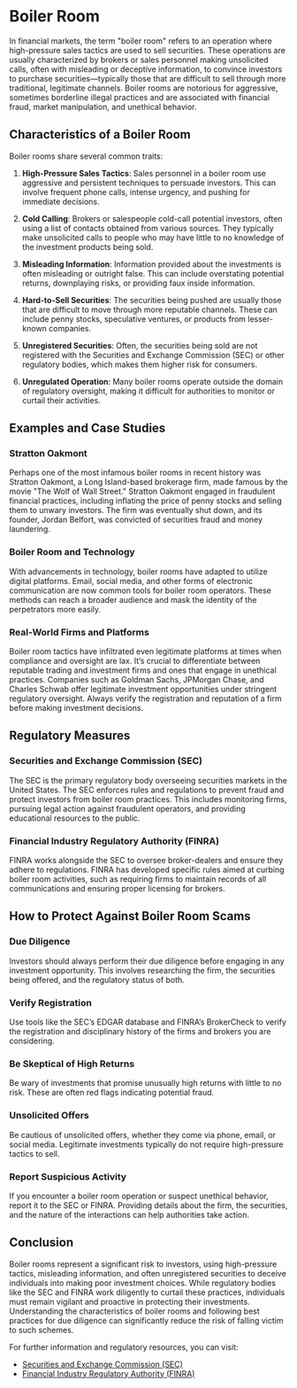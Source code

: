 # Boiler Room

In financial markets, the term "boiler room" refers to an operation where high-pressure sales tactics are used to sell securities. These operations are usually characterized by brokers or sales personnel making unsolicited calls, often with misleading or deceptive information, to convince investors to purchase securities—typically those that are difficult to sell through more traditional, legitimate channels. Boiler rooms are notorious for aggressive, sometimes borderline illegal practices and are associated with financial fraud, market manipulation, and unethical behavior.

## Characteristics of a Boiler Room

Boiler rooms share several common traits:

1. **High-Pressure Sales Tactics**: Sales personnel in a boiler room use aggressive and persistent techniques to persuade investors. This can involve frequent phone calls, intense urgency, and pushing for immediate decisions.

2. **Cold Calling**: Brokers or salespeople cold-call potential investors, often using a list of contacts obtained from various sources. They typically make unsolicited calls to people who may have little to no knowledge of the investment products being sold.

3. **Misleading Information**: Information provided about the investments is often misleading or outright false. This can include overstating potential returns, downplaying risks, or providing faux inside information.

4. **Hard-to-Sell Securities**: The securities being pushed are usually those that are difficult to move through more reputable channels. These can include penny stocks, speculative ventures, or products from lesser-known companies.

5. **Unregistered Securities**: Often, the securities being sold are not registered with the Securities and Exchange Commission (SEC) or other regulatory bodies, which makes them higher risk for consumers.

6. **Unregulated Operation**: Many boiler rooms operate outside the domain of regulatory oversight, making it difficult for authorities to monitor or curtail their activities.

## Examples and Case Studies

### Stratton Oakmont

Perhaps one of the most infamous boiler rooms in recent history was Stratton Oakmont, a Long Island-based brokerage firm, made famous by the movie "The Wolf of Wall Street." Stratton Oakmont engaged in fraudulent financial practices, including inflating the price of penny stocks and selling them to unwary investors. The firm was eventually shut down, and its founder, Jordan Belfort, was convicted of securities fraud and money laundering.

### Boiler Room and Technology

With advancements in technology, boiler rooms have adapted to utilize digital platforms. Email, social media, and other forms of electronic communication are now common tools for boiler room operators. These methods can reach a broader audience and mask the identity of the perpetrators more easily.

### Real-World Firms and Platforms

Boiler room tactics have infiltrated even legitimate platforms at times when compliance and oversight are lax. It’s crucial to differentiate between reputable trading and investment firms and ones that engage in unethical practices. Companies such as Goldman Sachs, JPMorgan Chase, and Charles Schwab offer legitimate investment opportunities under stringent regulatory oversight. Always verify the registration and reputation of a firm before making investment decisions.

## Regulatory Measures

### Securities and Exchange Commission (SEC)

The SEC is the primary regulatory body overseeing securities markets in the United States. The SEC enforces rules and regulations to prevent fraud and protect investors from boiler room practices. This includes monitoring firms, pursuing legal action against fraudulent operators, and providing educational resources to the public.

### Financial Industry Regulatory Authority (FINRA)

FINRA works alongside the SEC to oversee broker-dealers and ensure they adhere to regulations. FINRA has developed specific rules aimed at curbing boiler room activities, such as requiring firms to maintain records of all communications and ensuring proper licensing for brokers.

## How to Protect Against Boiler Room Scams

### Due Diligence

Investors should always perform their due diligence before engaging in any investment opportunity. This involves researching the firm, the securities being offered, and the regulatory status of both.

### Verify Registration

Use tools like the SEC’s EDGAR database and FINRA’s BrokerCheck to verify the registration and disciplinary history of the firms and brokers you are considering.

### Be Skeptical of High Returns

Be wary of investments that promise unusually high returns with little to no risk. These are often red flags indicating potential fraud.

### Unsolicited Offers

Be cautious of unsolicited offers, whether they come via phone, email, or social media. Legitimate investments typically do not require high-pressure tactics to sell.

### Report Suspicious Activity

If you encounter a boiler room operation or suspect unethical behavior, report it to the SEC or FINRA. Providing details about the firm, the securities, and the nature of the interactions can help authorities take action.

## Conclusion

Boiler rooms represent a significant risk to investors, using high-pressure tactics, misleading information, and often unregistered securities to deceive individuals into making poor investment choices. While regulatory bodies like the SEC and FINRA work diligently to curtail these practices, individuals must remain vigilant and proactive in protecting their investments. Understanding the characteristics of boiler rooms and following best practices for due diligence can significantly reduce the risk of falling victim to such schemes.

For further information and regulatory resources, you can visit:
- [Securities and Exchange Commission (SEC)](https://www.sec.gov)
- [Financial Industry Regulatory Authority (FINRA)](https://www.finra.org)